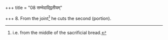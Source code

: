 +++
title = "08 सम्भेदाद्द्वितीयम्"

+++
8. From the joint[^1] he cuts the second (portion).  

[^1]: i.e. from the middle of the sacrificial bread. 
